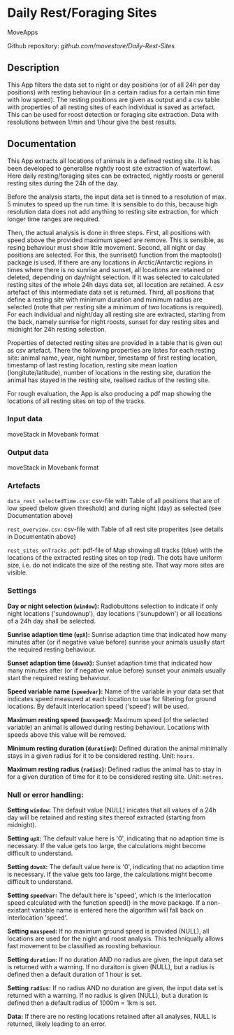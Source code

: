 # Daily Rest/Foraging Sites

MoveApps

Github repository: *github.com/movestore/Daily-Rest-Sites*

## Description
This App filters the data set to night or day positions (or of all 24h per day positions) with resting behaviour (in a certain radius for a certain min time with low speed). The resting positions are given as output and a csv table with properties of all resting sites of each individual is saved as artefact. This can be used for roost detection or foraging site extraction. Data with resolutions between 1/min and 1/hour give the best results.

## Documentation
This App extracts all locations of animals in a defined resting site. It is has been developed to generalise nightly roost site extraction of waterfowl. Here daily resting/foraging sites can be extracted, nightly roosts or general resting sites during the 24h of the day.

Before the analysis starts, the input data set is tinned to a resolution of max. 5 minutes to speed up the run time. It is sensible to do this, because high resolution data does not add anything to resting site extraction, for which longer time ranges are required.

Then, the actual analysis is done in three steps. First, all positions with speed above the provided maximum speed are remove. This is sensible, as resing behaviour must show little movement. Second, all night or day positions are selected. For this, the sunriset() function from the maptools() package is used. If there are any locations in Arctic/Antarctic regions in times where there is no sunrise and sunset, all locations are retained or deleted, depending on day/night selection. If it was selected to calculated resting sites of the whole 24h days data set, all location are retained. A csv artefact of this intermediate data set is returned. Third, all positions that define a resting site with minimum duration and minimum radius are selected (note that per resting site a minimum of two locations is required). For each individual and night/day all resting site are extracted, starting from the back, namely sunrise for night roosts, sunset for day resting sites and midnight for 24h resting selection.

Properties of detected resting sites are provided in a table that is given out as csv artefact. There the following properties are listes for each resting site: animal name, year, night number, timestamp of first resting location, timestamp of last resting location, resting site mean loation (longitute/latitude), number of locations in the resting site, duration the animal has stayed in the resting site, realised radius of the resting site.

For rough evaluation, the App is also producing a pdf map showing the locations of all resting sites on top of the tracks.

### Input data
moveStack in Movebank format

### Output data
moveStack in Movebank format

### Artefacts
`data_rest_selectedTime.csv`: csv-file with Table of all positions that are of low speed (below given threshold) and during night (day) as selected (see Documentation above)

`rest_overview.csv`: csv-file with Table of all rest site properites (see details in Documentatin above)

`rest_sites_onTracks.pdf`: pdf-file of Map showing all tracks (blue) with the locations of the extracted resting sites on top (red). The dots have uniform size, i.e. do not indicate the size of the resting site. That way more sites are visible.

### Settings
**Day or night selection (`window`):** Radiobuttons selection to indicate if only night locations ('sundownup'), day locations ('sunupdown') or all locations of a 24h day shall be selected.

**Sunrise adaption time (`upX`):** Sunrise adaption time that indicated how many minutes after (or if negative value before) sunrise your animals usually start the required resting behaviour.

**Sunset adaption time (`downX`):** Sunset adaption time that indicated how many minutes after (or if negative value before) sunset your animals usually start the required resting behaviour.

**Speed variable name (`speedvar`):** Name of the variable in your data set that indicates speed measured at each location to use for filtering for ground locations. By default interlocation speed ('speed') will be used.

**Maximum resting speed (`maxspeed`):** Maximum speed (of the selected variable) an animal is allowed during resting behaviour. Locations with speeds above this value will be removed.

**Minimum resting duration (`duration`):** Defined duration the animal minimally stays in a given radius for it to be considered resting. Unit: `hours`.

**Maximum resting radius (`radius`):** Defined radius the animal has to stay in for a given duration of time for it to be considered resting site. Unit: `metres`.

### Null or error handling:
**Setting `window`:** The default value (NULL) inicates that all values of a 24h day will be retained and resting sites thereof extracted (starting from midnight).

**Setting `upX`:** The default value here is '0', indicating that no adaption time is necessary. If the value gets too large, the calculations might become difficult to understand.

**Setting `downX`:** The default value here is '0', indicating that no adaption time is necessary. If the value gets too large, the calculations might become difficult to understand.

**Setting `speedvar`:** The default here is 'speed', which is the interlocation speed calculated with the function speed() in the move package. If a non-existant variable name is entered here the algorithm will fall back on interlocation 'speed'.

**Setting `maxspeed`:** If no maximum ground speed is provided (NULL), all locations are used for the night and roost analysis. This techniqually allows fast movement to be classified as roosting behaviour.

**Setting `duration`:** If no duration AND no radius are given, the input data set is returned with a warning. If no duraiton is given (NULL), but a radius is defined then a default duration of 1 hour is set. 

**Setting `radius`:** If no radius AND no duration are given, the input data set is returned with a warning. If no radius is given (NULL), but a duration is defined then a default radius of 1000m = 1km is set. 

**Data:** If there are no resting locations retained after all analyses, NULL is returned, likely leading to an error.
